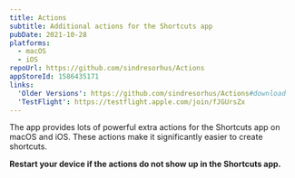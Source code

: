 ```yaml
---
title: Actions
subtitle: Additional actions for the Shortcuts app
pubDate: 2021-10-28
platforms:
  - macOS
  - iOS
repoUrl: https://github.com/sindresorhus/Actions
appStoreId: 1586435171
links:
  'Older Versions': https://github.com/sindresorhus/Actions#download
  'TestFlight': https://testflight.apple.com/join/fJGUrsZx
---
```


The app provides lots of powerful extra actions for the Shortcuts app on macOS and iOS. These actions make it significantly easier to create shortcuts.

**Restart your device if the actions do not show up in the Shortcuts app.**
